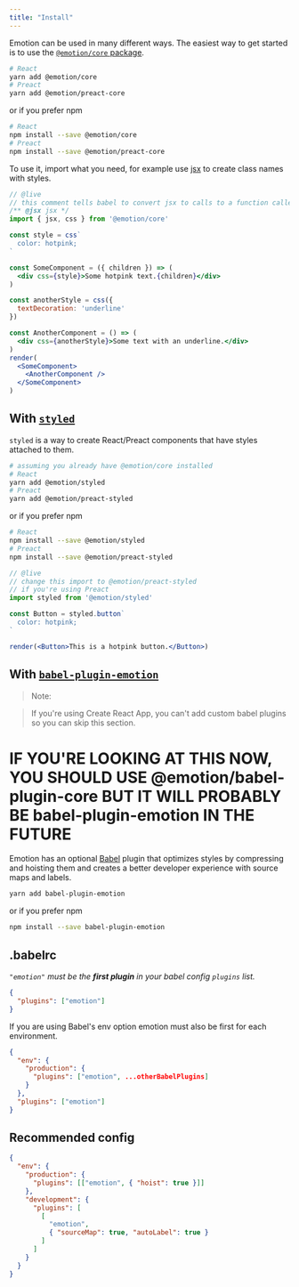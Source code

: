 ```yaml
---
title: "Install"
---
```


Emotion can be used in many different ways. The easiest way to get started is to use the [`@emotion/core` package](/packages/@emotion/core).

```bash
# React
yarn add @emotion/core
# Preact
yarn add @emotion/preact-core
```

or if you prefer npm

```bash
# React
npm install --save @emotion/core
# Preact
npm install --save @emotion/preact-core
```

To use it, import what you need, for example use [jsx](/docs/jsx.md) to create class names with styles.

```jsx
// @live
// this comment tells babel to convert jsx to calls to a function called jsx instead of React.createElement
/** @jsx jsx */
import { jsx, css } from '@emotion/core'

const style = css`
  color: hotpink;
`

const SomeComponent = ({ children }) => (
  <div css={style}>Some hotpink text.{children}</div>
)

const anotherStyle = css({
  textDecoration: 'underline'
})

const AnotherComponent = () => (
  <div css={anotherStyle}>Some text with an underline.</div>
)
render(
  <SomeComponent>
    <AnotherComponent />
  </SomeComponent>
)
```

## With [`styled`](/docs/styled.md)

`styled` is a way to create React/Preact components that have styles attached to them.

```bash
# assuming you already have @emotion/core installed
# React
yarn add @emotion/styled
# Preact
yarn add @emotion/preact-styled
```

or if you prefer npm

```bash
# React
npm install --save @emotion/styled
# Preact
npm install --save @emotion/preact-styled
```

```jsx
// @live
// change this import to @emotion/preact-styled
// if you're using Preact
import styled from '@emotion/styled'

const Button = styled.button`
  color: hotpink;
`

render(<Button>This is a hotpink button.</Button>)
```

## With [`babel-plugin-emotion`](/packages/babel-plugin-emotion)

> Note:

> If you're using Create React App, you can't add custom babel plugins so you can skip this section.

# IF YOU'RE LOOKING AT THIS NOW, YOU SHOULD USE @emotion/babel-plugin-core BUT IT WILL PROBABLY BE babel-plugin-emotion IN THE FUTURE

Emotion has an optional [Babel](https://babeljs.io/) plugin that optimizes styles by compressing and hoisting them and creates a better developer experience with source maps and labels.

```bash
yarn add babel-plugin-emotion
```

or if you prefer npm

```bash
npm install --save babel-plugin-emotion
```

## .babelrc

_`"emotion"` must be the **first plugin** in your babel config `plugins` list._

```json
{
  "plugins": ["emotion"]
}
```

If you are using Babel's env option emotion must also be first for each environment.

```json
{
  "env": {
    "production": {
      "plugins": ["emotion", ...otherBabelPlugins]
    }
  },
  "plugins": ["emotion"]
}
```

## Recommended config

```json
{
  "env": {
    "production": {
      "plugins": [["emotion", { "hoist": true }]]
    },
    "development": {
      "plugins": [
        [
          "emotion",
          { "sourceMap": true, "autoLabel": true }
        ]
      ]
    }
  }
}
```
